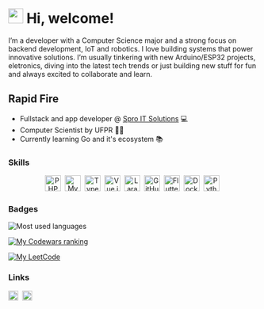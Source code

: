 # <img src="https://raw.githubusercontent.com/MartinHeinz/MartinHeinz/master/wave.gif" width="30px" height="30px" /> Hi, welcome!

I’m a developer with a Computer Science major and a strong focus on backend development, IoT and robotics. I love building systems that power innovative solutions. I’m usually tinkering with new Arduino/ESP32 projects, eletronics, diving into the latest tech trends or just building new stuff for fun and always excited to collaborate and learn.

## Rapid Fire

<!-- - 💼 I'm currently working on: **💻 Developing a new e-commerce platform using React and Node.js** !-->
- Fullstack and app developer @ [Spro IT Solutions](https://spro.com.br/) 💻
- Computer Scientist by UFPR 👨‍🎓
- Currently learning Go and it's ecosystem 📚


### Skills

<p align="center"><img src="https://cdn.jsdelivr.net/gh/devicons/devicon/icons/php/php-original.svg" height="32" alt="PHP" style="margin-right: 4px"> <img src="https://cdn.jsdelivr.net/gh/devicons/devicon@latest/icons/mysql/mysql-original-wordmark.svg" height="32" alt="MySQL" style="margin-right: 4px"> <img src="https://cdn.simpleicons.org/typescript/3178C6" height="32" alt="TypeScript" style="margin-right: 4px"> <img src="https://cdn.jsdelivr.net/gh/devicons/devicon/icons/vuejs/vuejs-original.svg" height="32" alt="Vue.js" style="margin-right: 4px"> <img src="https://cdn.jsdelivr.net/gh/devicons/devicon@latest/icons/laravel/laravel-original.svg" height="32" alt="Laravel" style="margin-right: 4px"> <img src="https://cdn.jsdelivr.net/gh/devicons/devicon/icons/github/github-original.svg" height="32" alt="GitHub" style="margin-right: 4px"> <img src="https://cdn.jsdelivr.net/gh/devicons/devicon/icons/flutter/flutter-original.svg" height="32" alt="Flutter" style="margin-right: 4px"> <img src="https://cdn.jsdelivr.net/gh/devicons/devicon/icons/docker/docker-original.svg" height="32" alt="Docker" style="margin-right: 4px"> <img src="https://cdn.simpleicons.org/python/3776AB" height="32" alt="Python" style="margin-right: 4px"></p>

### Badges
![Most used languages](https://github-readme-stats-vinitvs.vercel.app/api/top-langs/?username=ViniTVS&theme=github_dark&layout=compact&custom_title=Most%20used%20languages)


[![My Codewars ranking](https://www.codewars.com/users/ViniTVS/badges/small)](https://www.codewars.com/users/ViniTVS)

[![My LeetCode](https://img.shields.io/badge/dynamic/json?style=for-the-badge&labelColor=black&color=%23ffa116&label=Solved&query=solvedOverTotal&url=https%3A%2F%2Fleetcode-badge.vercel.app%2Fapi%2Fusers%2FViniTVS&logo=leetcode&logoColor=yellow)](https://leetcode.com/ViniTVS/)

### Links
<a href="https://www.linkedin.com/in/vini-tvs/" target="_blank"><img src="https://img.shields.io/badge/LinkedIn-0077B5?logo=linkedin&logoColor=white" height="20" style="margin-right: 4px"></a>
<a href="https://vinitvs.github.io/" target="_blank"><img src="https://img.shields.io/badge/My_website-grey" height="20" style="margin-right: 4px"></a>

